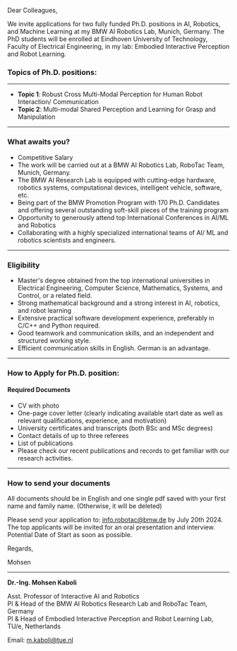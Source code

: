 Dear Colleagues,

We invite applications for two fully funded Ph.D. positions in AI, Robotics, and Machine Learning at my BMW AI Robotics Lab, Munich, Germany. The PhD students will be enrolled at Eindhoven University of Technology, Faculty of Electrical Engineering, in my lab: Embodied Interactive Perception and Robot Learning.

### Topics of Ph.D. positions:
---------------------------------
- **Topic 1**: Robust Cross Multi-Modal Perception for Human Robot Interaction/ Communication
- **Topic 2**: Multi-modal Shared Perception and Learning for Grasp and Manipulation

---------------------------------------

### What awaits you?
- Competitive Salary
- The work will be carried out at a BMW AI Robotics Lab, RoboTac Team, Munich, Germany.
- The BMW AI Research Lab is equipped with cutting-edge hardware, robotics systems, computational devices, intelligent vehicle, software, etc.
- Being part of the BMW Promotion Program with 170 Ph.D. Candidates and offering several outstanding soft-skill pieces of the training program
- Opportunity to generously attend top International Conferences in AI/ML and Robotics
- Collaborating with a highly specialized international teams of AI/ ML and robotics scientists and engineers.

---------------------------------------------

### Eligibility
- Master's degree obtained from the top international universities in Electrical Engineering, Computer Science, Mathematics, Systems, and Control, or a related field.
- Strong mathematical background and a strong interest in AI, robotics, and robot learning
- Extensive practical software development experience, preferably in C/C++ and Python required.
- Good teamwork and communication skills, and an independent and structured working style.
- Efficient communication skills in English. German is an advantage.

------------------------------------

### How to Apply for Ph.D. position:

#### Required Documents
- CV with photo
- One-page cover letter (clearly indicating available start date as well as relevant qualifications, experience, and motivation)
- University certificates and transcripts (both BSc and MSc degrees)
- Contact details of up to three referees
- List of publications
- Please check our recent publications and records to get familiar with our research activities.

-----------------------------------------

### How to send your documents
All documents should be in English and one single pdf saved with your first name and family name. (Otherwise, it will be deleted)

Please send your application to: [info.robotac@bmw.de](mailto:info.robotac@bmw.de) by July 20th 2024.
The top applicants will be invited for an oral presentation and interview.
Potential Date of Start as soon as possible.

Regards,

Mohsen

---------------------------------------

**Dr.-Ing. Mohsen Kaboli**

Asst. Professor of Interactive AI and Robotics  
PI & Head of the BMW AI Robotics Research Lab and RoboTac Team, Germany  
PI & Head of Embodied Interactive Perception and Robot Learning Lab, TU/e, Netherlands

Email: [m.kaboli@tue.nl](mailto:m.kaboli@tue.nl)

